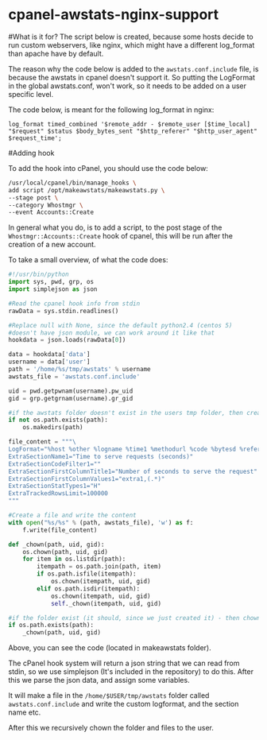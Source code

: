 cpanel-awstats-nginx-support
============================

#What is it for?
The script below is created, because some hosts decide to run custom webservers, like nginx, which might have a different log_format than apache have by default.

The reason why the code below is added to the `awstats.conf.include` file, is because the awstats in cpanel doesn't support it. So putting the LogFormat in the global awstats.conf, won't work, so it needs to be added on a user specific level.

The code below, is meant for the following log_format in nginx:
	
	log_format timed_combined '$remote_addr - $remote_user [$time_local] "$request" $status $body_bytes_sent "$http_referer" "$http_user_agent" $request_time';

#Adding hook

To add the hook into cPanel, you should use the code below:

``` bash
/usr/local/cpanel/bin/manage_hooks \
add script /opt/makeawstats/makeawstats.py \
--stage post \
--category Whostmgr \
--event Accounts::Create
```
	
In general what you do, is to add a script, to the post stage of the `Whostmgr::Accounts::Create` hook of cpanel, this will be run after the creation of a new account.

To take a small overview, of what the code does:



``` python
#!/usr/bin/python
import sys, pwd, grp, os
import simplejson as json

#Read the cpanel hook info from stdin
rawData = sys.stdin.readlines()

#Replace null with None, since the default python2.4 (centos 5)
#doesn't have json module, we can work around it like that
hookdata = json.loads(rawData[0])

data = hookdata['data']
username = data['user']
path = '/home/%s/tmp/awstats' % username
awstats_file = 'awstats.conf.include'

uid = pwd.getpwnam(username).pw_uid
gid = grp.getgrnam(username).gr_gid

#if the awstats folder doesn't exist in the users tmp folder, then create it
if not os.path.exists(path):
    os.makedirs(path)

file_content = """\
LogFormat="%host %other %logname %time1 %methodurl %code %bytesd %refererquot %uaquot %extra1"
ExtraSectionName1="Time to serve requests (seconds)"
ExtraSectionCodeFilter1=""
ExtraSectionFirstColumnTitle1="Number of seconds to serve the request"
ExtraSectionFirstColumnValues1="extra1,(.*)"
ExtraSectionStatTypes1="H"
ExtraTrackedRowsLimit=100000
"""

#Create a file and write the content
with open("%s/%s" % (path, awstats_file), 'w') as f:
    f.write(file_content)

def _chown(path, uid, gid):
    os.chown(path, uid, gid)
    for item in os.listdir(path):
        itempath = os.path.join(path, item)
        if os.path.isfile(itempath):
            os.chown(itempath, uid, gid)
        elif os.path.isdir(itempath):
            os.chown(itempath, uid, gid)
            self._chown(itempath, uid, gid)

#if the folder exist (it should, since we just created it) - then chown it to the user.
if os.path.exists(path):
    _chown(path, uid, gid)

```

	
Above, you can see the code (located in makeawstats folder).

The cPanel hook system will return a json string that we can read from stdin, so we use simplejson (It's included in the repository) to do this. After this we parse the json data, and assign some variables.

It will make a file in the `/home/$USER/tmp/awstats` folder called `awstats.conf.include` and write the custom logformat, and the section name etc.

After this we recursively chown the folder and files to the user.
